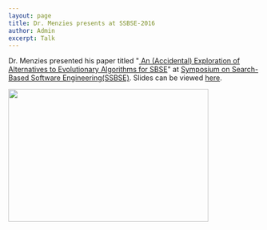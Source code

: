 ```yaml
---
layout: page
title: Dr. Menzies presents at SSBSE-2016
author: Admin
excerpt: Talk
---
```


Dr. Menzies presented his paper titled "[
An (Accidental) Exploration of Alternatives to Evolutionary Algorithms for SBSE](http://link.springer.com/chapter/10.1007%2F978-3-319-47106-8_7)"
at  [Symposium on Search-Based Software Engineering(SSBSE)](http://ssbse.org/2016/). 
Slides can be viewed [here](https://docs.google.com/presentation/d/15WhA0Klx32KYsX-HXHOaOJxGy1iyu39C3DA64hmz3hw/edit#slide=id.g1793890b54_0_38).

<img align=left
src="/img/timm_ssbse_16.jpg" height=265 width=400> 
